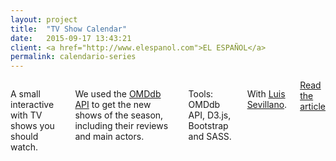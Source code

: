 ```yaml
---
layout: project
title:  "TV Show Calendar"
date:   2015-09-17 13:43:21
client: <a href="http://www.elespanol.com">EL ESPAÑOL</a>
permalink: calendario-series
---
```

<div class="row">
    <div class="six columns">
        <p>A small interactive with TV shows you should watch.</p>
        <p>We used the <a href="http://www.omdbapi.com/">OMDdb API</a> to get the new shows of the season, including their reviews and main actors.</p>
        <p class="u-italic">Tools: OMDdb API, D3.js, Bootstrap and SASS.</p>
        <p class="u-italic">With <a href="https://twitter.com/sepirdata">Luis Sevillano</a>.</p>
        <a class="button btn-primary" href="http://blog.elespanol.com/actualidad/las-series-que-debes-ver-este-otono/">Read the article</a>
    </div>
    <div class="six columns">
        <img class="img-responsive" data-src="/images/projects/calendario-series_1.png" />
    </div>
</div>
<div class="row">
    <img class="img-responsive" data-src="/images/projects/calendario-series_2.png" />
</div>
